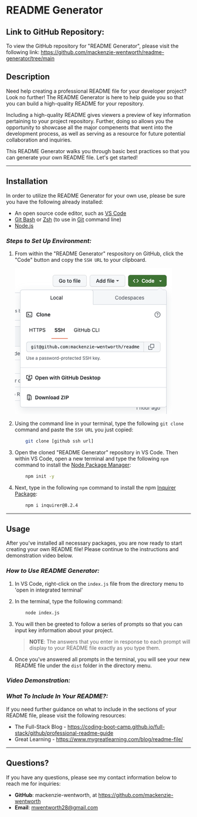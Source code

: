 # README Generator

## Link to GitHub Repository: 
To view the GitHub repository for "README Generator", please visit the following link: https://github.com/mackenzie-wentworth/readme-generator/tree/main


## Description
Need help creating a professional README file for your developer project? Look no further! The README Generator is here to help guide you so that you can build a high-quality README for your repository. 

Including a high-quality README gives viewers a preview of key information pertaining to your project repository. Further, doing so allows you the opportunity to showcase all the major compenents that went into the development process, as well as serving as a resource for future potential collaboration and inquiries.

This README Generator walks you through basic best practices so that you can generate your own README file. Let's get started!

---

## Installation
In order to utilize the README Generator for your own use, please be sure you have the following already installed:
* An open source code editor, such as [VS Code](https://code.visualstudio.com/)
* [Git Bash](https://www.educative.io/answers/how-to-install-git-bash-in-windows) or [Zsh](https://github.com/ohmyzsh/ohmyzsh/wiki/Installing-ZSH) (to use in [Git](https://github.com/git-guides/install-git) command line)
* [Node.js](https://nodejs.org/en)

### *Steps to Set Up Environment:*
1. From within the "README Generator" respository on GitHub, click the "Code" button and copy the `SSH URL` to your clipboard.

    ![An image to demonstrate where in GitHub to click the green "code" button to copy SSH URL.](./assets/images/copy-ssh-url.png)

2. Using the command line in your terminal, type the following `git clone` command and paste the `SSH URL` you just copied:  

    ```bash
        git clone [github ssh url]
    ```

3. Open the cloned "README Generator" repository in VS Code. Then within VS Code, open a new terminal and type the following `npm` command to install the [Node Package Manager](https://www.npmjs.com/):

    ```bash
        npm init -y
    ```

4. Next, type in the following `npm` command to install the npm [Inquirer Package](https://www.npmjs.com/package/inquirer):

    ```bash
        npm i inquirer@8.2.4
    ```

---

## Usage
After you've installed all necessary packages, you are now ready to start creating your own README file! Please continue to the instructions and demonstration video below. 

### *How to Use README Generator:*
1. In VS Code, right-click on the `index.js` file from the directory menu to 'open in integrated terminal'
2. In the terminal, type the following command:

    ```bash
        node index.js
    ```

3. You will then be greeted to follow a series of prompts so that you can input key information about your project.  

    >**NOTE**: The answers that you enter in response to each prompt will display to your README file exactly as you type them.

4. Once you've answered all prompts in the terminal, you will see your new README file under the `dist` folder in the directory menu.

### *Video Demonstration:*

### *What To Include In Your README?:*
If you need further guidance on what to include in the sections of your README file, please visit the following resources: 
* The Full-Stack Blog - https://coding-boot-camp.github.io/full-stack/github/professional-readme-guide
* Great Learning - https://www.mygreatlearning.com/blog/readme-file/

---

## Questions?
If you have any questions, please see my contact information below to reach me for inquiries:
* **GitHub**: mackenzie-wentworth, at https://github.com/mackenzie-wentworth
* **Email**: mwentworth28@gmail.com
